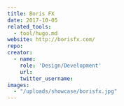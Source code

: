```yaml
---
title: Boris FX
date: 2017-10-05
related_tools:
  - tool/hugo.md
website: http://borisfx.com/
repo:
creator:
  - name:
    role: 'Design/Development'
    url:
    twitter_username:
images:
  - "/uploads/showcase/borisfx.jpg"
---
```


